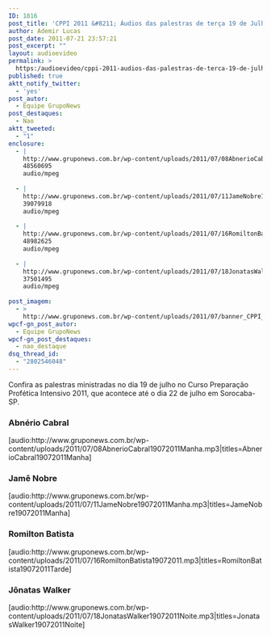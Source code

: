 ```yaml
---
ID: 1816
post_title: 'CPPI 2011 &#8211; Áudios das palestras de terça 19 de Julho'
author: Ademir Lucas
post_date: 2011-07-21 23:57:21
post_excerpt: ""
layout: audioevideo
permalink: >
  https:/audioevideo/cppi-2011-audios-das-palestras-de-terca-19-de-julho
published: true
aktt_notify_twitter:
  - 'yes'
post_autor:
  - Equipe GrupoNews
post_destaques:
  - Nao
aktt_tweeted:
  - "1"
enclosure:
  - |
    http://www.gruponews.com.br/wp-content/uploads/2011/07/08AbnerioCabral19072011Manha.mp3
    48560695
    audio/mpeg
    
  - |
    http://www.gruponews.com.br/wp-content/uploads/2011/07/11JameNobre19072011Manha.mp3
    39079918
    audio/mpeg
    
  - |
    http://www.gruponews.com.br/wp-content/uploads/2011/07/16RomiltonBatista19072011.mp3
    48982625
    audio/mpeg
    
  - |
    http://www.gruponews.com.br/wp-content/uploads/2011/07/18JonatasWalker19072011Noite.mp3
    37501495
    audio/mpeg
    
post_imagem:
  - >
    http://www.gruponews.com.br/wp-content/uploads/2011/07/banner_CPPI_audios-19.jpg
wpcf-gn_post_autor:
  - Equipe GrupoNews
wpcf-gn_post_destaques:
  - nao_destaque
dsq_thread_id:
  - "2802546048"
---
```

Confira as palestras ministradas no dia 19 de julho no Curso Preparação Profética Intensivo 2011, que acontece até o dia 22 de julho em Sorocaba-SP.
<h3>Abnério Cabral</h3>
[audio:http://www.gruponews.com.br/wp-content/uploads/2011/07/08AbnerioCabral19072011Manha.mp3|titles=AbnerioCabral19072011Manha]
<h3>Jamê Nobre</h3>
[audio:http://www.gruponews.com.br/wp-content/uploads/2011/07/11JameNobre19072011Manha.mp3|titles=JameNobre19072011Manha]
<h3>Romilton Batista</h3>
[audio:http://www.gruponews.com.br/wp-content/uploads/2011/07/16RomiltonBatista19072011.mp3|titles=RomiltonBatista19072011Tarde]
<h3>Jônatas Walker</h3>
[audio:http://www.gruponews.com.br/wp-content/uploads/2011/07/18JonatasWalker19072011Noite.mp3|titles=JonatasWalker19072011Noite]